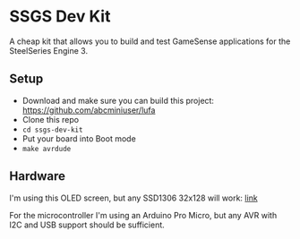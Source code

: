 # SSGS Dev Kit

A cheap kit that allows you to build and test GameSense applications for the SteelSeries Engine 3.

## Setup

* Download and make sure you can build this project: <https://github.com/abcminiuser/lufa>
* Clone this repo
* `cd ssgs-dev-kit`
* Put your board into Boot mode
* `make avrdude`

## Hardware

I'm using this OLED screen, but any SSD1306 32x128 will work: [link](http://www.aliexpress.com/item/Free-shipping-0-91-inch-12832-white-and-blue-color-128X32-OLED-LCD-LED-Display-Module/32661533323.html?spm=2114.13010608.0.94.kwyFUR)

For the microcontroller I'm using an Arduino Pro Micro, but any AVR with I2C and USB support should be sufficient.
